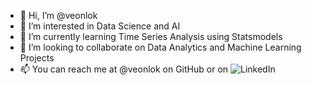 - 👋 Hi, I’m @veonlok
- 👀 I’m interested in Data Science and AI
- 🌱 I’m currently learning Time Series Analysis using Statsmodels
- 💞️ I’m looking to collaborate on Data Analytics and Machine Learning Projects
- 📫 You can reach me at @veonlok on GitHub or on ![LinkedIn](https://www.linkedin.com/in/veon-lok-a445971a9/)

<!---
veonlok/veonlok is a ✨ special ✨ repository because its `README.md` (this file) appears on your GitHub profile.
You can click the Preview link to take a look at your changes.
--->

